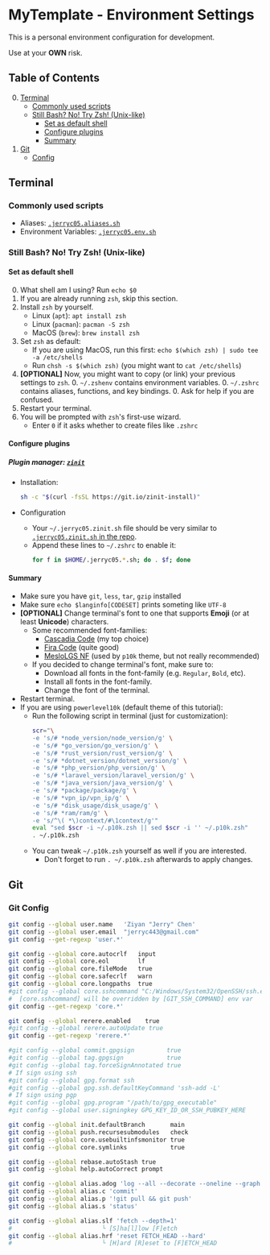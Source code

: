 # MyTemplate - Environment Settings

This is a personal environment configuration for development.

Use at your **OWN** risk.

## Table of Contents

0. [Terminal](#terminal)
    - [Commonly used scripts](#commonly-used-scripts)
    - [Still Bash? No! Try Zsh! (Unix-like)](#still-bash-no-try-zsh-unix-like)
        - [Set as default shell](#set-as-default-shell)
        - [Configure plugins](#configure-plugins)
        - [Summary](#summary)
0. [Git](#git)
    - [Config](#git-config)

## Terminal

### Commonly used scripts

- Aliases: [`.jerryc05.aliases.sh`](https://github.com/jerryc05/MyTemplate/blob/__env-settings/.jerryc05.aliases.sh)
- Environment Variables: [`.jerryc05.env.sh`](https://github.com/jerryc05/MyTemplate/blob/__env-settings/.jerryc05.env.sh)

### Still Bash? No! Try Zsh! (Unix-like)

#### Set as default shell

0. What shell am I using? Run `echo $0`
0. If you are already running `zsh`, skip this section.
0. Install `zsh` by yourself.
    - Linux (`apt`): `apt install zsh`
    - Linux (`pacman`): `pacman -S zsh`
    - MacOS (`brew`): `brew install zsh`
0. Set `zsh` as default:
    - If you are using MacOS, run this first: `echo $(which zsh) | sudo tee -a /etc/shells`
    - Run `chsh -s $(which zsh)` (you might want to `cat /etc/shells`)
0. **[OPTIONAL]** Now, you might want to copy (or link) your previous settings to `zsh`.
    0. `~/.zshenv` contains environment variables.
    0. `~/.zshrc` contains aliases, functions, and key bindings.
    0. Ask for help if you are confused.
0. Restart your terminal.
0. You will be prompted with `zsh`'s first-use wizard.
    - Enter `0` if it asks whether to create files like `.zshrc`

#### Configure plugins

##### Plugin manager: [`zinit`](https://github.com/zdharma-continuum/zinit)

- Installation:
  ```sh
  sh -c "$(curl -fsSL https://git.io/zinit-install)"
  ```

- Configuration
  - Your `~/.jerryc05.zinit.sh` file should be very similar to [`.jerryc05.zinit.sh` in the repo](https://github.com/jerryc05/MyTemplate/blob/env/.jerryc05.zinit.sh).
  - Append these lines to `~/.zshrc` to enable it:
    ```sh
    for f in $HOME/.jerryc05.*.sh; do . $f; done
    ```

#### Summary

- Make sure you have `git`, `less`, `tar`, `gzip` installed
- Make sure `echo $langinfo[CODESET]` prints someting like `UTF-8`
- **[OPTIONAL]** Change terminal's font to one that supports **Emoji** (or at least **Unicode**) characters.
    - Some recommended font-families:
        - [Cascadia Code](https://github.com/microsoft/cascadia-code) (my top choice)
        - [Fira Code](https://github.com/tonsky/FiraCode) (quite good)
        - [MesloLGS NF](https://github.com/romkatv/powerlevel10k/blob/master/font.md) (used by `p10k` theme, but not really recommended)
    - If you decided to change terminal's font, make sure to:
        - Download all fonts in the font-family (e.g. `Regular`, `Bold`, etc).
        - Install all fonts in the font-family.
        - Change the font of the terminal.
- Restart terminal.
- If you are using `powerlevel10k` (default theme of this tutorial):
    -   Run the following script in terminal (just for customization):
        ```sh
        scr="\
        -e 's/# *node_version/node_version/g' \
        -e 's/# *go_version/go_version/g' \
        -e 's/# *rust_version/rust_version/g' \
        -e 's/# *dotnet_version/dotnet_version/g' \
        -e 's/# *php_version/php_version/g' \
        -e 's/# *laravel_version/laravel_version/g' \
        -e 's/# *java_version/java_version/g' \
        -e 's/# *package/package/g' \
        -e 's/# *vpn_ip/vpn_ip/g' \
        -e 's/# *disk_usage/disk_usage/g' \
        -e 's/# *ram/ram/g' \
        -e 's/^\( *\)context/#\1context/g'"
        eval "sed $scr -i ~/.p10k.zsh || sed $scr -i '' ~/.p10k.zsh"
        . ~/.p10k.zsh
        ```
    -   You can tweak `~/.p10k.zsh` yourself as well if you are interested.
        -   Don't forget to run `. ~/.p10k.zsh` afterwards to apply changes.

## Git

### Git Config
```sh
git config --global user.name   'Ziyan "Jerry" Chen'
git config --global user.email  "jerryc443@gmail.com"
git config --get-regexp 'user.*'

git config --global core.autocrlf   input
git config --global core.eol        lf
git config --global core.fileMode   true
git config --global core.safecrlf   warn
git config --global core.longpaths  true
#git config --global core.sshcommand "C:/Windows/System32/OpenSSH/ssh.exe"
#  [core.sshcommand] will be overridden by [GIT_SSH_COMMAND] env var
git config --get-regexp 'core.*'

git config --global rerere.enabled    true
#git config --global rerere.autoUpdate true
git config --get-regexp 'rerere.*'

#git config --global commit.gpgsign         true
#git config --global tag.gpgsign            true
#git config --global tag.forceSignAnnotated true
# If sign using ssh
#git config --global gpg.format ssh
#git config --global gpg.ssh.defaultKeyCommand 'ssh-add -L'
# If sign using pgp
#git config --global gpg.program "/path/to/gpg_executable"
#git config --global user.signingkey GPG_KEY_ID_OR_SSH_PUBKEY_HERE

git config --global init.defaultBranch       main
git config --global push.recursesubmodules   check
git config --global core.usebuiltinfsmonitor true
git config --global core.symlinks            true

git config --global rebase.autoStash true
git config --global help.autoCorrect prompt

git config --global alias.adog 'log --all --decorate --oneline --graph'
git config --global alias.c 'commit'
git config --global alias.p '!git pull && git push'
git config --global alias.s 'status'

git config --global alias.slf 'fetch --depth=1'
#                         └ [S]ha[l]low [F]etch
git config --global alias.hrf 'reset FETCH_HEAD --hard'
#                         └ [H]ard [R]eset to [F]ETCH_HEAD
```
